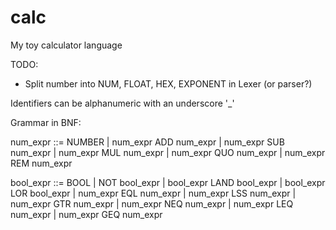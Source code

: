 calc
====
My toy calculator language

TODO:
- Split number into NUM, FLOAT, HEX, EXPONENT in Lexer (or parser?)

Identifiers can be alphanumeric with an underscore '_'

Grammar in BNF:

num_expr ::= NUMBER
           | num_expr ADD num_expr
           | num_expr SUB num_expr
           | num_expr MUL num_expr
           | num_expr QUO num_expr
           | num_expr REM num_expr


bool_expr ::= BOOL
            | NOT bool_expr
            | bool_expr LAND bool_expr
            | bool_expr LOR bool_expr
            | num_expr EQL num_expr
            | num_expr LSS num_expr
            | num_expr GTR num_expr
            | num_expr NEQ num_expr
            | num_expr LEQ num_expr
            | num_expr GEQ num_expr